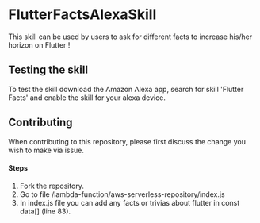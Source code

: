 # FlutterFactsAlexaSkill
This skill can be used by users to ask for different facts to increase his/her horizon on Flutter !

## Testing the skill
To test the skill download the Amazon Alexa app, search for skill 'Flutter Facts' and enable the skill for your alexa device.

## Contributing
When contributing to this repository, please first discuss the change you wish to make via issue.
#### Steps
1. Fork the repository. 
2. Go to file /lambda-function/aws-serverless-repository/index.js
3. In index.js file you can add any facts or trivias about flutter in const data[] (line 83).
